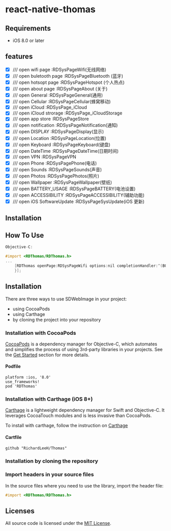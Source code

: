 # react-native-thomas

## Requirements

- iOS 8.0 or later

## features

- [x] /// open wifi page       		:RDSysPageWifi(无线网络)
- [x] /// open buletooth page  		:RDSysPageBluetooth  (蓝牙)
- [x] /// open hotsopt page    		:RDSysPageHotspot (个人热点)
- [x] /// open about page      		:RDSysPageAbout (关于)
- [x] /// open General         		:RDSysPageGeneral(通用)
- [x] /// open Cellular        		:RDSysPageCellular(蜂窝移动)
- [x] /// open iCloud          		:RDSysPage_iCloud
- [x] /// open iCloud strorage 		:RDSysPage_iCloudStorage
- [x] /// open app store       		:RDSysPageStore
- [x] /// open notification    		:RDSysPageNotification(通知)
- [x] /// open DISPLAY         		:RDSysPageDisplay(显示)
- [x] /// open Location        		:RDSysPageLocation(位置)
- [x] /// open Keyboard        		:RDSysPageKeyboard(键盘)
- [x] /// open DateTime        		:RDSysPageDateTime(日期时间)
- [x] /// open VPN             		:RDSysPageVPN
- [x] /// open Phone           		:RDSysPagePhone(电话)
- [x] /// open Sounds          		:RDSysPageSounds(声音)
- [x] /// open Photos          		:RDSysPagePhotos(照片)
- [x] /// open Wallpaper       		:RDSysPageWallpaper(壁纸)
- [x] /// open BATTERY_USAGE   		:RDSysPageBATTERY(电池设置)
- [x] /// open ACCESSIBILITY   		:RDSysPageACCESSIBILITY(辅助功能)
- [x] /// open iOS SoftwareUpdate :RDSysPageSysUpdate(iOS 更新)

## Installation

## How To Use

```objective-c
Objective-C:

#import <RDThomas/RDThomas.h>
...
    [RDThomas openPage:RDSysPageWifi options:nil completionHandler:^(BOOL aSuccess) {
    }];
```


Installation
------------

There are three ways to use SDWebImage in your project:
- using CocoaPods
- using Carthage
- by cloning the project into your repository

### Installation with CocoaPods

[CocoaPods](http://cocoapods.org/) is a dependency manager for Objective-C, which automates and simplifies the process of using 3rd-party libraries in your projects. See the [Get Started](http://cocoapods.org/#get_started) section for more details.

#### Podfile
```
platform :ios, '8.0'
use_frameworks!
pod 'RDThomas'
```

### Installation with Carthage (iOS 8+)

[Carthage](https://github.com/Carthage/Carthage) is a lightweight dependency manager for Swift and Objective-C. It leverages CocoaTouch modules and is less invasive than CocoaPods.

To install with carthage, follow the instruction on [Carthage](https://github.com/Carthage/Carthage)

#### Cartfile
```
github "RichardLeeH/Thomas"
```

### Installation by cloning the repository


### Import headers in your source files

In the source files where you need to use the library, import the header file:

```objective-c
#import <RDThomas/RDThomas.h>
```

## Licenses

All source code is licensed under the [MIT License](https://raw.github.com/rs/SDWebImage/master/LICENSE).
